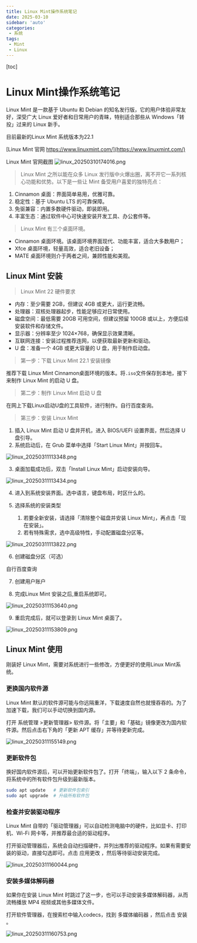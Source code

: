 ```yaml
---
title: Linux Mint操作系统笔记
date: 2025-03-10
sidebar: 'auto'
categories: 
 - 系统
tags:
 - Mint
 - Linux
---
```


[toc]

# Linux Mint操作系统笔记

Linux Mint 是一款基于 Ubuntu 和 Debian 的知名发行版，它的用户体验非常友好，深受广大 Linux 爱好者和日常用户的青睐，特别适合那些从 Windows「转投」过来的 Linux 新手。

目前最新的Linux Mint 系统版本为22.1

[Linux Mint 官网 https://www.linuxmint.com/](https://www.linuxmint.com/)

Linux Mint 官网截图
![linux_20250310174016.png](../blog_img/linux_20250310174016.png)

> Linux Mint 之所以能在众多 Linux 发行版中火爆出圈，离不开它一系列核心功能和优势。以下是一些让 Mint 备受用户喜爱的独特亮点：
1. Cinnamon 桌面：界面简单易用，优雅可靠。
2. 稳定性：基于 Ubuntu LTS 的可靠保障。
3. 免驱兼容：内置多数硬件驱动，即装即用。
4. 丰富生态：通过软件中心可快速安装开发工具、办公套件等。

> Linux Mint 有三个桌面环境。
- Cinnamon 桌面环境。该桌面环境界面现代、功能丰富，适合大多数用户；
- Xfce 桌面环境，轻量高效，适合老旧设备；
- MATE 桌面环境则介于两者之间，兼顾性能和美观。


## Linux Mint 安装

> Linux Mint 22 硬件要求
- 内存：至少需要 2GB，但建议 4GB 或更大，运行更流畅。
- 处理器：双核处理器起步，性能足够应对日常使用。
- 磁盘空间：最低需要 20GB 可用空间，但建议预留 100GB 或以上，方便后续安装软件和存储文件。
- 显示器：分辨率至少 1024×768，确保显示效果清晰。
- 互联网连接：安装过程推荐连网，以便获取最新更新和驱动。
- U 盘：准备一个 4GB 或更大容量的 U 盘，用于制作启动盘。

> 第一步：下载 Linux Mint 22.1 安装镜像

推荐下载 Linux Mint Cinnamon桌面环境的版本。将`.iso`文件保存到本地，接下来制作 Linux Mint 的启动 U 盘。

> 第二步：制作 Linux Mint 启动 U 盘

在网上下载Linux启动U盘的工具软件，进行制作。自行百度查询。

> 第三步：安装 Linux Mint

1. 插入 Linux Mint 启动 U 盘并开机，进入 BIOS/UEFI 设置界面，然后选择 U 盘引导。
2. 系统启动后，在 Grub 菜单中选择「Start Linux Mint」并按回车。

![linux_20250311113348.png](../blog_img/linux_20250311113348.png)

3. 桌面加载成功后，双击「Install Linux Mint」启动安装向导。

![linux_20250311113434.png](../blog_img/linux_20250311113434.png)

4. 进入到系统安装界面。选中语言，键盘布局，时区什么的。

5. 选择系统的安装类型
    1. 若要全新安装，请选择「清除整个磁盘并安装 Linux Mint」，再点击「现在安装」。
    2. 若有特殊需求，选中高级特性，手动配置磁盘分区等。

![linux_20250311113822.png](../blog_img/linux_20250311113822.png)

6.  创建磁盘分区（可选）

自行百度查询

7. 创建用户账户

8. 完成Linux Mint 安装之后,重启系统即可。

![linux_20250311153640.png](../blog_img/linux_20250311153640.png)

9. 重启完成后，就可以登录到 Linux Mint 桌面了。

![linux_20250311153809.png](../blog_img/linux_20250311153809.png)

## Linux Mint 使用

刚装好 Linux Mint，需要对系统进行一些修改，方便更好的使用Linux Mint系统。

### 更换国内软件源

Linux Mint 默认的软件源可能与你远隔重洋，下载速度自然也就慢吞吞的。为了加速下载，我们可以手动切换到国内源。

打开 系统管理 >更新管理器> 软件源。将「主要」和「基础」镜像更改为国内软件源。然后点击右下角的「更新 APT 缓存」并等待更新完成。

![linux_20250311155149.png](../blog_img/linux_20250311155149.png)

### 更新软件包

换好国内软件源后，可以开始更新软件包了。打开「终端」，输入以下 2 条命令，将系统中的所有软件包升级到最新版本。

```sh
sudo apt update   # 更新软件包索引
sudo apt upgrade  # 升级所有软件包
```

### 检查并安装驱动程序

Linux Mint 自带的「驱动管理器」可以自动检测电脑中的硬件，比如显卡、打印机、Wi-Fi 网卡等，并推荐最合适的驱动程序。

打开驱动管理器后，系统会自动扫描硬件，并列出推荐的驱动程序。如果有需要安装的驱动，直接勾选即可。点击 应用更改 ，然后等待驱动安装完成。

![linux_20250311160044.png](../blog_img/linux_20250311160044.png)

### 安装多媒体解码器

如果你在安装 Linux Mint 时跳过了这一步，也可以手动安装多媒体解码器，从而流畅播放 MP4 视频或其他多媒体文件。

打开软件管理器，在搜索栏中输入codecs，找到 多媒体编码器 ，然后点击 安装 。

![linux_20250311160753.png](../blog_img/linux_20250311160753.png)

